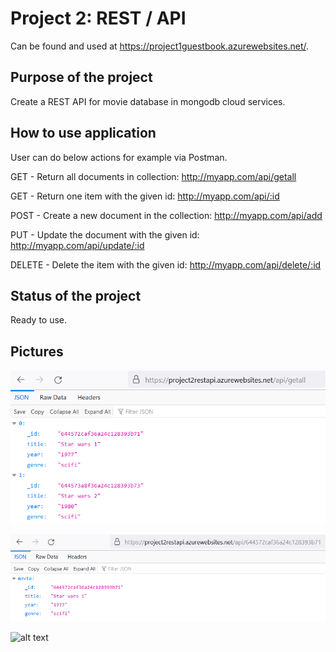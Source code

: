 # Project 2: REST / API
Can be found and used at https://project1guestbook.azurewebsites.net/.

## Purpose of the project
Create a REST API for movie database in mongodb cloud services.

## How to use application
User can do below actions for example via Postman.

GET - Return all documents in collection: http://myapp.com/api/getall

GET - Return one item with the given id: http://myapp.com/api/:id 

POST - Create a new document in the collection: http://myapp.com/api/add 

PUT - Update the document with the given id: http://myapp.com/api/update/:id 

DELETE - Delete the item with the given id: http://myapp.com/api/delete/:id

## Status of the project
Ready to use.

## Pictures
![alt text](pic1.png)




![alt text](pic2.png)




![alt text](pic3.png)